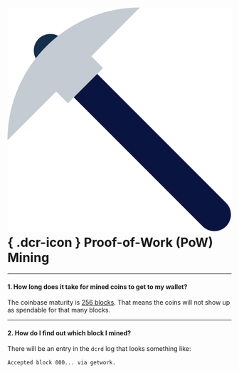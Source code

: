 # ![](../img/dcr-icons/PoWMine.svg){ .dcr-icon } Proof-of-Work (PoW) Mining

---

#### 1. How long does it take for mined coins to get to my wallet?

The coinbase maturity is [256 blocks](https://github.com/decred/dcrd/blob/b6d8ccdedf78536e1d085b725388def2ba76f6b8/chaincfg/mainnetparams.go#L331).
That means the coins will not show up as spendable for that many blocks.

---

#### 2. How do I find out which block I mined?

There will be an entry in the `dcrd` log that looks something like:

```no-highlight
Accepted block 000... via getwork.
```
